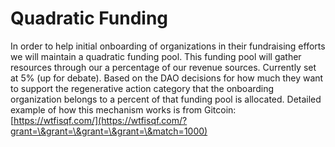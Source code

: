 # Quadratic Funding

In order to help initial onboarding of organizations in their fundraising efforts we will maintain a quadratic funding pool. This funding pool will gather resources through our a percentage of our revenue sources. Currently set at 5% (up for debate). Based on the DAO decisions for how much they want to support the regenerative action category that the onboarding organization belongs to a percent of that funding pool is allocated. Detailed example of how this mechanism works is from Gitcoin: [https://wtfisqf.com/](https://wtfisqf.com/?grant=\&grant=\&grant=\&grant=\&match=1000)
